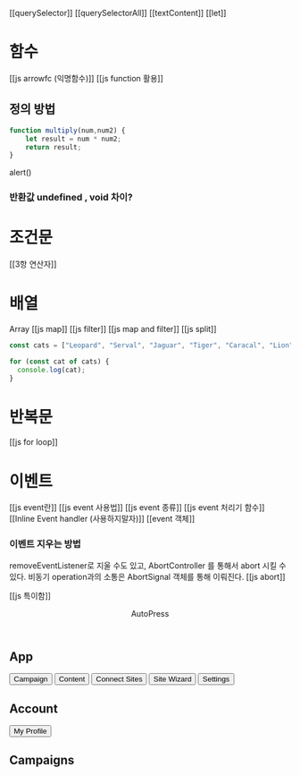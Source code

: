 
[[querySelector]]
[[querySelectorAll]]
[[textContent]]
[[let]]

# 함수

[[js arrowfc (익명함수)]]
[[js function 활용]]

## 정의 방법
```js
function multiply(num,num2) { 
	let result = num * num2;
	return result;
}
```
alert()

### 반환값 undefined , void 차이?
# 조건문 
[[3항 연산자]]

# 배열
Array
[[js map]]
[[js filter]]
[[js map and filter]]
[[js split]]

```js
const cats = ["Leopard", "Serval", "Jaguar", "Tiger", "Caracal", "Lion"];

for (const cat of cats) {
  console.log(cat);
}
```
# 반복문
[[js for loop]]

# 이벤트
[[js event란]]
[[js event 사용법]]
[[js event 종류]]
[[js event 처리기 함수]]
[[Inline Event handler (사용하지말자)]]
[[event 객체]]

### 이벤트 지우는 방법
removeEventListener로 지울 수도 있고,
AbortController 를 통해서 abort 시킬 수 있다. 비동기 operation과의 소통은 AbortSignal 객체를 통해 이뤄진다.
[[js abort]]

[[js 특이함]]






<!DOCTYPE html>  
<html lang="en">  
<head>  
<meta charset="UTF-8">  
<meta name="viewport" content="width=device-width, initial-scale=1.0">  
<title>Your AutoPress</title>  
<link rel="stylesheet" href="myblog.css">  
</head>  
<body>  
  
<!-- Header -->  
<header>  
<div class="brand">AutoPress</div>  
</header>  
  
<!-- Sidebar -->  
<aside class="sidebar">  
<!-- Sidebar buttons -->  
<span id="sidebar-position">  
<h2 class="app-heading">App</h2>  
<button class="sidebar-btn">Campaign</button>  
<button class="sidebar-btn">Content</button>  
<button class="sidebar-btn">Connect Sites</button>  
<button class="sidebar-btn">Site Wizard</button>  
<button class="sidebar-btn">Settings</button>  
</span>  
<!-- Account section -->  
<h2 class="account-heading">Account</h2>  
<button class="sidebar-btn">My Profile</button>  
</aside>  
  
<!-- Content Area -->  
<main class="content">  
<h2>Campaigns</h2>  
  
<table>  
<!-- name / type / status / content / created at / active -->  
  
</table>  
</main>  
  
</body>  
</html>